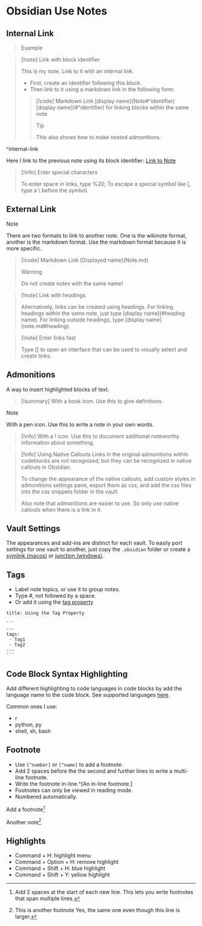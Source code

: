 # Obsidian Use Notes

## Internal Link

> Example

> [!note] Link with block identifier
> 
> This is my note. Link to it with an internal link.
> 
> - First, create an identifier following this block.
> - Then link to it using a markdown link in the following form:
> 
> > [!code] Markdown Link
> > \[display name](Note#^identifier)
> > \[display name](#^identifier) for linking blocks within the same note
> > 	
> > > [!tip]
> > > This also shows how to make nested admonitions.
> > 
> 
^internal-link

Here I link to the previous note using its block identifier: [Link to Note](Obsidian.md#^internal-link)

> [!info] Enter special characters
> 
> To enter space in links, type %20;
> To escape a special symbol like \[, type a \ before the symbol.
## External Link

> [!note]
> There are two formats to link to another note. One is the wikinote format, another is the markdown format. Use the markdown format because it is more specific.
> > [!code] Markdown Link
> > \[Displayed name](Note.md)
> > >[!warning]
> > >Do not create notes with the same name!

> [!note] Link with headings
> 
> Alternatively, links can be created using headings. For linking headings within the same note, just type \[display name](#heading name). For linking outside headings, type \[display name](note.md#heading).

> [!note] Enter links fast
> 
> Type \[\[ to open an interface that can be used to visually select and create links.

## Admonitions

A way to insert highlighted blocks of text.

> [!summary]
> With a book icon. Use this to give definitions.

> [!note]
> With a pen icon. Use this to write a note in your own words.

> [!info]
> With a ! icon. Use this to document additional noteworthy information about something.

> [!info] Using Native Callouts
> Links in the original admonitions within codeblocks are not recognized, but they can be recognized in native callouts in Obsidian. 
> 
> To change the appearance of the native callouts, add custom styles in admonitions settings pane, export them as css, and add the css files into the css snippets folder in the vault.
> 
> Also note that admonitions are easier to use. So only use native callouts when there is a link in it.

## Vault Settings

The appearances and add-ins are distinct for each vault. To easily port settings for one vault to another, just copy the `.obsidian` folder or create a [symlink (macos)](File%20Links.md#^macoslink) or [junction (windows)](File%20Links.md#^windowslink).

## Tags

- Label note topics, or use it to group notes.
- Type #, not followed by a space.
- Or add it using the [tag property](https://help.obsidian.md/Editing+and+formatting/Tags)

````ad-code
title: Using the Tag Property

```
---
tags:
 - Tag1
 - Tag2
---
```

````

## Code Block Syntax Highlighting

Add different highlighting to code languages in code blocks by add the language name to the code block. See supported languages [here](https://prismjs.com/#supported-languages).

Common ones I use:
- r
- python, py
- shell, sh, bash

## Footnote

- Use `[^number]` or `[^name]` to add a footnote. 
- Add 2 spaces before the the second and further lines to write a multi-line footnote.
- Write the footnote in-line.^[An in-line footnote.]
- Footnotes can only be viewed in reading mode.
- Numbered automatically.

Add a footnote[^demo]

[^demo]: Add 2 spaces at the start of each new line. 
  This lets you write footnotes that span multiple lines.

Another note[^3]

[^3]: This is another footnote
  Yes, the same one even though this line is larger.

## Highlights

- Command + H: highlight menu
- Command + Option + H: remove highlight
- Command + Shift + H: blue highlight
- Command + Shift + Y: yellow highlight
